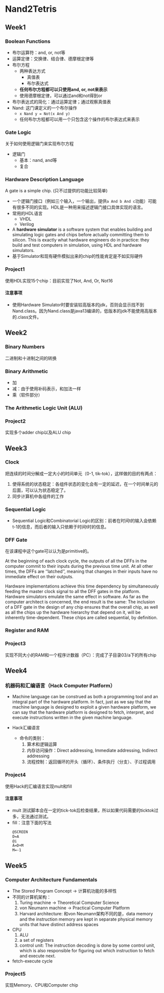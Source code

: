 # Nand2Tetris

## Week1
### Boolean Functions
* 布尔运算符：and, or, not等
* 运算定律：交换律、结合律、德摩根定律等
* 布尔方程
    * 两种表达方式
        * 真值表
        * 布尔表达式
    * **任何布尔方程都可以只使用and, or, not来表示**
    * 使用德摩根定律，可以通过and和not得到or
* 布尔表达式的简化：通过运算定律；通过观察真值表
* Nand: 这门课定义的一个布尔操作
    * ```x Nand y = Not(x And y)```
    * 任何布尔方程都可以用一个只包含这个操作的布尔表达式来表示


### Gate Logic
关于如何使用逻辑门来实现布尔方程
* 逻辑门
    * 基本：nand, and等
    * 复合

### Hardware Description Language
A gate is a simple chip. (只不过提供的功能比较简单)
* 一个逻辑门接口（例如三个输入，一个输出，提供```a And b And c```功能）可能有很多不同的实现。HDL是一种用来描述逻辑门接口具体实现的语言。
* 常用的HDL语言
    * VHDL
    * Verilog
* A **hardware simulator** is a software system that enables building and simulating logic gates and chips before actually committing them to silicon. This is exactly what hardware engineers do in practice: they build and test computers in simulation, using HDL and hardware simulators.
* 基于Simulator和现有硬件模拟出来的chip的性能肯定是不如实际硬件

### Project1
使用HDL实现15个chip：目前实现了Not, And, Or, Not16
#### 注意事项
* 使用Hardware Simulator时要安装较高版本的jdk，否则会显示找不到Nand.class。因为Nand.class是java13编译的，低版本的jdk不能使用高版本的.class文件。

## Week2
### Binary Numbers
二进制和十进制之间的转换
### Binary Arithmetic
* 加
* 减：由于使用补码表示，和加法一样
* 乘（软件部分）

### The Arithmetic Logic Unit (ALU)

### Project2
实现多个adder chip以及ALU chip

## Week3
### Clock
把连续的时间分解成一定大小的时间单元（0-1, tik-tok），这样做的目的有两点：
1. 使得系统的状态稳定：各组件状态的变化会有一定的延迟，在一个时间单元的后面，可以认为状态稳定了。
2. 同步计算机中各组件的工作

### Sequential Logic
* Sequential Logic和Combinatorial Logic的区别：前者在时间t的输入会依赖t-1的信息，而后者的输入只依赖于时间t时的信息。

### DFF Gate
在该课程中这个gate可以认为是primitive的。

At the beginning of each clock cycle, the outputs of all the DFFs in the computer commit to their inputs during the previous time unit. At all other times, the DFFs are ‘‘latched’’, meaning that changes in their inputs have no immediate effect on their outputs.

Hardware implementations achieve this time dependency by simultaneously feeding the master clock signal to all the DFF gates in the platform. Hardware simulators emulate the same effect in software. As far as the computer architect is concerned, the end result is the same: The inclusion of a DFF gate in the design of any chip ensures that the overall chip, as well as all the chips up the hardware hierarchy that depend on it, will be inherently time-dependent. These chips are called sequential, by definition.

### Register and RAM

### Project3
实现不同大小的RAM和一个程序计数器（PC）：完成了子目录03/a下的所有chip

## Week4
### 机器码和汇编语言（Hack Computer Platform）
* Machine language can be construed as both a programming tool and an integral part of the hardware platform. In fact, just as we say that the machine language is designed to exploit a given hardware platform, we can say that the hardware platform is designed to fetch, interpret, and execute instructions written in the given machine language.

* Hack汇编语言
    * 命令的类别：
        1. 算术和逻辑运算
        2. 内存访问操作：Direct addressing, Immediate addressing, Indirect addressing
        3. 流程控制：返回循环的开头（循环）、条件执行（分支）、子过程调用

### Project4
使用Hack的汇编语言实现mult和fill

#### 注意事项
* mult
    测试脚本会在一定的tick-tok后检查结果，所以如果代码需要的ticktok过多，无法通过测试。
* fill：注意下面的写法
    ```txt
    @SCREEN
    D=A
    @i
    A=D+M
    M=-1
    ```

## Week5
### Computer Architecture Fundamentals
* The Stored Program Concept -> 计算机功能的多样性
* 不同的计算机架构：
    1. Turing machine -> Theoretical Computer Science
    2. von Neumann machine -> Practical Computer Platform
    3. Harvard architecture: 和von Neumann架构不同的是，data memory and the instruction memory are kept in separate physical memory units that have 
    distinct address spaces
* CPU
    1. ALU
    2. a set of registers
    3. control unit: The instruction decoding is done by some control unit, which is also 
responsible for figuring out which instruction to fetch and execute next.
* fetch-execute cycle

### Project5
实现Memory、CPU和Computer chip
